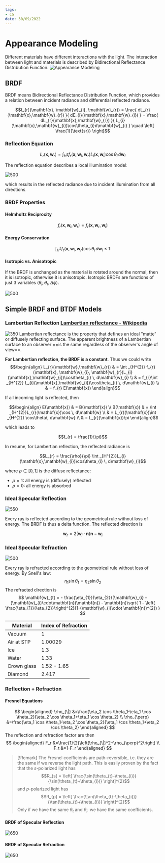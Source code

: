 ```yaml
---
tags:
- CG
date: 30/09/2022
---
```


# Appearance Modeling

Different materials have different interactions with the light. The interaction between light and materials is described by Bidirectional Reflectance Distribution Function. 
![Appearance Modeling](attachments/Appearance%20Modeling.png)

## BRDF
BRDF means Bidirectional Reflectance Distribution Function, which provides a relation between incident radiance and differential reflected radiance. 

$$f_{r}(\mathbf{x}, \mathbf{w}_{i}, \mathbf{w}_{r}) = \frac{ dL_{r}(\mathbf{x},\mathbf{w}_{r}) }{ dE_{i}(\mathbf{x},\mathbf{w}_{i}) } =  \frac{ dL_{r}(\mathbf{x},\mathbf{w}_{r}) }{ L_{i}(\mathbf{x},\mathbf{w}_{i})\cos\theta_{i}d\mathbf{w}_{i} } \quad \left[ \frac{1}{\text{sr}} \right]$$

### Reflection Equation
$$L_{r}(\mathbf{x}, \mathbf{w}_{r}) = \int _{H^{2}} f_{r}(\mathbf{x}, \mathbf{w}_{i}, \mathbf{w}_{r})L_{i}(\mathbf{x},\mathbf{w}_{i})\cos\theta_{i}  \, d\mathbf{w}_{i} $$

The reflection equation describes a local illumination model:  

![500](attachments/AM_2.png)  

which results in the reflected radiance due to incident illumination from all directions.

### BRDF Properties

#### Helmholtz Reciprocity
$$
f_{r}(\mathbf{x},\mathbf{w}_{i},\mathbf{w}_{r}) = f_{r}(\mathbf{x},\mathbf{w}_{r},\mathbf{w}_{i})
$$

#### Energy Conservation
$$
\int _{H^{2}}f_{r}(\mathbf{x},\mathbf{w}_{i},\mathbf{w}_{r})\cos\theta_{i} \, d\mathbf{w}_{i} \leq 1
$$

#### Isotropic vs. Anisotropic
If the BRDF is unchanged as the material is rotated around the normal, then it is isotropic, otherwise it is anisotropic. Isotropic BRDFs are functions of just 3 variables $(\theta_{i}, \theta_{r}, \Delta \phi)$.

![500](attachments/Appearance%20Modeling-1.png)

## Simple BRDF and BTDF Models

### Lambertian Reflection [Lambertian reflectance - Wikipedia](https://en.wikipedia.org/wiki/Lambertian_reflectance)
![350](attachments/AM_4.png)
Lambertian reflectance is the property that defines an ideal "matte" or diffusely reflecting surface. The apparent brightness of a Lambertian surface to an observer ==is the same regardless of the observer's angle of view==.  

**For Lambertian reflection, the BRDF is a constant**. Thus we could write
$$\begin{align}
L_{r}(\mathbf{w},\mathbf{w}_{r})  & = \int _{H^{2}} f_{r}(\mathbf{x}, \mathbf{w}_{i}, \mathbf{w}_{r})L_{i}(\mathbf{x},\mathbf{w}_{i})\cos\theta_{i}  \, d\mathbf{w}_{i}  \\
  & = f_{r}\int _{H^{2}} L_{i}(\mathbf{x},\mathbf{w}_{i})\cos\theta_{i}  \, d\mathbf{w}_{i}  \\
  & = f_{r} E(\mathbf{x})
\end{align}$$

If all incoming light is reflected, then

$$\begin{align}
E(\mathbf{x})  & = B(\mathbf{x}) \\
B(\mathbf{x})  & = \int _{H^{2}}L_{r}(\mathbf{x})\cos \, d\mathbf{w}  \\
  & = L_{r}(\mathbf{x})\int _{H^{2}} \cos\theta\, d\mathbf{w} \\
  & = L_{r}(\mathbf{x})\pi 
\end{align}$$

which leads to 

$$f_{r} = \frac{1}{\pi}$$

In resume, for Lambertian reflection, the reflected radiance is 

$$L_{r} = \frac{\rho}{\pi} \int _{H^{2}}L_{i}(\mathbf{x},\mathbf{w}_{i})\cos\theta_{i} \, d\mathbf{w}_{i}$$

where $\rho\in [0,1]$ is the diffuse reflectance:
- $\rho=1$: all energy is (diffusely) reflected
- $\rho=0$: all energy is absorbed

### Ideal Specular Reflection
![550](attachments/AM_5.png)  

Every ray is reflected according to the geometrical rule without loss of energy. The BRDF is thus a delta function.
The reflected direction is 

$$\mathbf{w}_{r} = 2(\mathbf{w}_{i}\cdot\mathbf{n})\mathbf{n} - \mathbf{w}_{i}$$

### Ideal Specular Refraction
![500](attachments/AM_6.png)  

Every ray is refracted according to the geometrical rule without loss of energy. By Snell's law:
$$
\eta_{1}\sin\theta_{1} = \eta_{2}\sin\theta_{2}
$$
The refracted direction is 
$$
\mathbf{w}_{t} = - \frac{\eta_{1}}{\eta_{2}}(\mathbf{w}_{i} - (\mathbf{w}_{i}\cdot\mathbf{n})\mathbf{n}) - \mathbf{n}\sqrt{ 1 - \left( \frac{\eta_{1}}{\eta_{2}}\right)^{2}(1-(\mathbf{w}_{i}\cdot \mathbf{n})^{2})  }
$$

| Material    | Index of Refraction |
| ----------- | ------------------- |
| Vacuum      | 1                   |
| Air at STP  | 1.00029             |
| Ice         | 1.3                 |
| Water       | 1.33                |
| Crown glass | 1.52 - 1.65         |
| Diamond     | 2.417               | 

### Reflection + Refraction
#### Fresnel Equations
$$
\begin{aligned}
\rho_{\|} &=\frac{\eta_2 \cos \theta_1-\eta_1 \cos \theta_2}{\eta_2 \cos \theta_1+\eta_1 \cos \theta_2} \\
\rho_{\perp} &=\frac{\eta_1 \cos \theta_1-\eta_2 \cos \theta_2}{\eta_1 \cos \theta_1+\eta_2 \cos \theta_2}
\end{aligned}
$$
The reflection and refraction factor are then
$$
\begin{aligned}
F_r &=\frac{1}{2}\left(\rho_{\|}^2+\rho_{\perp}^2\right) \\
F_t &=1-F_r
\end{aligned}
$$

>[!Remark]
>The Fresnel coefficients are path-reversible, i.e. they are the same if we reverse the light path. This is easily proven by the fact that the $s$-polarized light has 
>$$R_{s} = \left[ \frac{\sin(\theta_{t}-\theta_{i})}{\sin(\theta_{t}+\theta_{i})} \right]^{2}$$ 
>and $p$-polarized light has
>$$R_{p} = \left[ \frac{\tan(\theta_{t}-\theta_{i})}{\tan(\theta_{t}+\theta_{i})} \right]^{2}$$
>Only if we have the same $\theta_{t}$ and $\theta_{i}$, we have the same coefficients.


#### BRDF of Specular Reflection
![650](attachments/AM_7.png)

#### BRDF of Specular Refraction
![650](attachments/AM_8.png)



